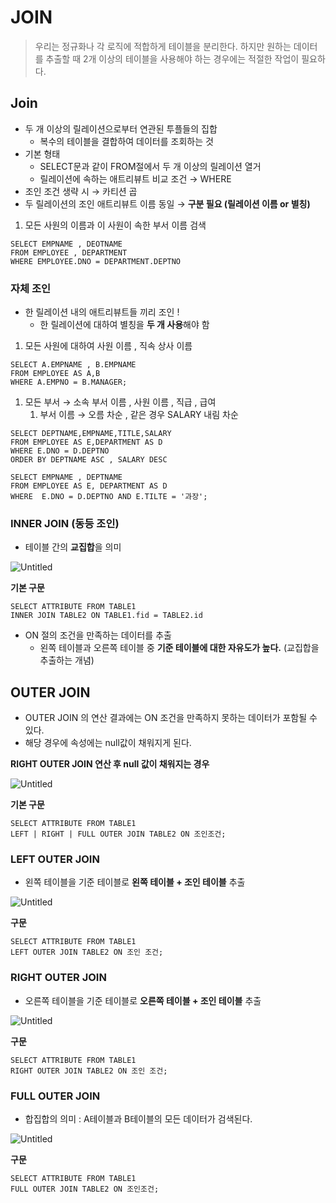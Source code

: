 # JOIN

> 우리는 정규화나 각 로직에 적합하게 테이블을 분리한다. 하지만 원하는 데이터를 추출할 때 2개 이상의 테이블을 사용해야 하는 경우에는 적절한 작업이 필요하다.
>

## Join

- 두 개 이상의 릴레이션으로부터 연관된 투플들의 집합
    - 복수의 테이블을 결합하여 데이터를 조회하는 것
- 기본 형태
    - SELECT문과 같이 FROM절에서 두 개 이상의 릴레이션 열거
    - 릴레이션에 속하는 애트리뷰트 비교 조건 → WHERE
- 조인 조건 생략 시 → 카티션 곱
- 두 릴레이션의 조인 애트리뷰트 이름 동일 → **구분 필요 (릴레이션 이름 or 별칭)**
1. 모든 사원의 이름과 이 사원이 속한 부서 이름 검색

```
SELECT EMPNAME , DEOTNAME
FROM EMPLOYEE , DEPARTMENT
WHERE EMPLOYEE.DNO = DEPARTMENT.DEPTNO
```

### 자체 조인

- 한 릴레이션 내의 애트리뷰트들 끼리 조인 !
    - 한 릴레이션에 대하여 별칭을 **두 개 사용**해야 함
1. 모든 사원에 대하여 사원 이름 , 직속 상사 이름

```
SELECT A.EMPNAME , B.EMPNAME
FROM EMPLOYEE AS A,B
WHERE A.EMPNO = B.MANAGER;
```

1. 모든 부서 → 소속 부서 이름 , 사원 이름 , 직급 , 급여
    1. 부서 이름 → 오름 차순 , 같은 경우 SALARY 내림 차순

```
SELECT DEPTNAME,EMPNAME,TITLE,SALARY
FROM EMPLOYEE AS E,DEPARTMENT AS D
WHERE E.DNO = D.DEPTNO
ORDER BY DEPTNAME ASC , SALARY DESC
```

```
SELECT EMPNAME , DEPTNAME
FROM EMPLOYEE AS E, DEPARTMENT AS D
WHERE  E.DNO = D.DEPTNO AND E.TILTE = '과장';
```

### INNER JOIN (동등 조인)

- 테이블 간의 **교집합**을 의미

![Untitled](https://user-images.githubusercontent.com/84346055/282738271-af50ba6b-af79-468b-aac4-c901f6454f07.png)

**기본 구문**

```
SELECT ATTRIBUTE FROM TABLE1 
INNER JOIN TABLE2 ON TABLE1.fid = TABLE2.id
```

- ON 절의 조건을 만족하는 데이터를 추출
    - 왼쪽 테이블과 오른쪽 테이블 중 **기준 테이블에 대한 자유도가 높다.** (교집합을 추출하는 개념)

## OUTER JOIN

- OUTER JOIN 의 연산 결과에는 ON 조건을 만족하지 못하는 데이터가 포함될 수 있다.
- 해당 경우에 속성에는 null값이 채워지게 된다.

**RIGHT OUTER JOIN 연산 후 null 값이 채워지는 경우**

![Untitled](https://user-images.githubusercontent.com/84346055/282738291-a56a1004-a633-4cb9-9370-4f90e13b14d3.png)

**기본 구문**

```
SELECT ATTRIBUTE FROM TABLE1
LEFT | RIGHT | FULL OUTER JOIN TABLE2 ON 조인조건;
```

### LEFT OUTER JOIN

- 왼쪽 테이블을 기준 테이블로 **왼쪽 테이블 + 조인 테이블** 추출

![Untitled](https://user-images.githubusercontent.com/84346055/282738302-9d8ef09d-225e-49bd-b7b5-d23e129a7dbf.png)

**구문**

```
SELECT ATTRIBUTE FROM TABLE1
LEFT OUTER JOIN TABLE2 ON 조인 조건;
```

### RIGHT OUTER JOIN

- 오른쪽 테이블을 기준 테이블로 **오른쪽 테이블 + 조인 테이블** 추출

![Untitled](https://user-images.githubusercontent.com/84346055/282738305-35e010d4-79ea-4b32-b35d-7c5507383455.png)

**구문**

```
SELECT ATTRIBUTE FROM TABLE1
RIGHT OUTER JOIN TABLE2 ON 조인 조건;
```

### FULL OUTER JOIN

- 합집합의 의미 : A테이블과 B테이블의 모든 데이터가 검색된다.

![Untitled](https://user-images.githubusercontent.com/84346055/282738306-5f948ef0-4648-4377-90d6-8a35b885f0bd.png)

**구문**

```
SELECT ATTRIBUTE FROM TABLE1
FULL OUTER JOIN TABLE2 ON 조인조건;
```
